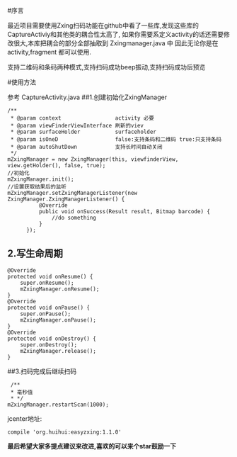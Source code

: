 
#序言

最近项目需要使用Zxing扫码功能在github中看了一些库,发现这些库的CaptureActiviy和其他类的耦合性太高了,
如果你需要系定义activity的话还需要修改很大,本库把耦合的部分全部抽取到 Zxingmanager.java 中
因此无论你是在activity,fragment 都可以使用.

支持二维码和条码两种模式,支持扫码成功beep振动,支持扫码成功后预览

#使用方法

参考 CaptureActivity.java
##1.创建初始化ZxingManager
```
/**
 * @param context                 activity 必要
 * @param viewFinderViewInterface 刷新的viev
 * @param surfaceHolder           surfaceholder
 * @param isOneD                  false:支持条码和二维码 true:只支持条码
 * @param autoShutDown            支持长时间自动关闭
 */
mZxingManager = new ZxingManager(this, viewfinderView, view.getHolder(), false, true);
//初始化
mZxingManager.init();
//设置获取结果后的监听
mZxingManager.setZxingManagerListener(new ZxingManager.ZxingManagerListener() {
          @Override
          public void onSuccess(Result result, Bitmap barcode) {
              //do something
          }
      });
```
## 2.写生命周期
```
@Override
protected void onResume() {
    super.onResume();
    mZxingManager.onResume();
}
@Override
protected void onPause() {
    super.onPause();
    mZxingManager.onPause();
}
@Override
protected void onDestroy() {
    super.onDestroy();
    mZxingManager.release();
}
```
##3.扫码完成后继续扫码
```
 /**
 * 毫秒值
 * */
mZxingManager.restartScan(1000);
```
jcenter地址: 
```
compile 'org.huihui:easyzxing:1.1.0'
```
**最后希望大家多提点建议来改进,喜欢的可以来个star鼓励一下**

